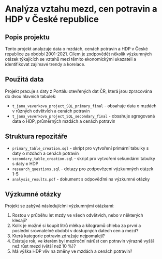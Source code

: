 # Analýza vztahu mezd, cen potravin a HDP v České republice

## Popis projektu
Tento projekt analyzuje data o mzdách, cenách potravin a HDP v České republice za období 2001-2021. Cílem je zodpovědět několik výzkumných otázek týkajících se vztahů mezi těmito ekonomickými ukazateli a identifikovat zajímavé trendy a korelace.

## Použitá data
Projekt pracuje s daty z Portálu otevřených dat ČR, která jsou zpracována do dvou hlavních tabulek:
- `t_jana_veverkova_project_SQL_primary_final` - obsahuje data o mzdách v různých odvětvích a cenách potravin
- `t_jana_veverkova_project_SQL_secondary_final` - obsahuje agregovaná data o HDP, průměrných mzdách a cenách potravin

## Struktura repozitáře
- `primary_table_creation.sql` - skript pro vytvoření primární tabulky s daty o mzdách a cenách potravin
- `secondary_table_creation.sql` - skript pro vytvoření sekundární tabulky s daty o HDP
- `research_questions.sql` - dotazy pro zodpovězení výzkumných otázek 1-5
- `analysis_results.pdf` - dokument s odpověďmi na výzkumné otázky

## Výzkumné otázky
Projekt se zabývá následujícími výzkumnými otázkami:

1. Rostou v průběhu let mzdy ve všech odvětvích, nebo v některých klesají?
2. Kolik je možné si koupit litrů mléka a kilogramů chleba za první a poslední srovnatelné období v dostupných datech cen a mezd?
3. Která kategorie potravin zdražuje nejpomaleji?
4. Existuje rok, ve kterém byl meziroční nárůst cen potravin výrazně vyšší než růst mezd (větší než 10 %)?
5. Má výška HDP vliv na změny ve mzdách a cenách potravin?

